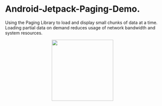 # Android-Jetpack-Paging-Demo.
Using the Paging Library to load and display small chunks of data at a time. Loading partial data on demand reduces usage of network bandwidth and system resources.

<p align="center">
<img src="https://user-images.githubusercontent.com/14147462/83361326-d016e180-a390-11ea-8e99-0df305f7bd05.png" width="200">
</p>

